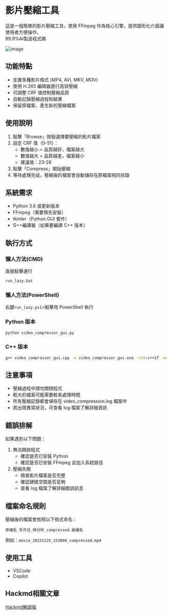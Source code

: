 # 影片壓縮工具

這是一個簡單的影片壓縮工具，使用 FFmpeg 作為核心引擎，提供圖形化介面讓使用者方便操作。
<br>99.9%AI製造程式碼

![image](https://github.com/yuuhouse/VideoCopresserV_02-potter-/blob/main/Screenshot.png)

## 功能特點

- 支援多種影片格式 (MP4, AVI, MKV, MOV)
- 使用 H.265 編碼器進行高效壓縮
- 可調整 CRF 值控制壓縮品質
- 自動記錄壓縮過程和結果
- 保留原檔案，產生新的壓縮檔案

## 使用說明

1. 點擊「Browse」按鈕選擇要壓縮的影片檔案
2. 設定 CRF 值（0-51）：
   - 數值越小 = 品質越好，檔案越大
   - 數值越大 = 品質越差，檔案越小
   - 建議值：23-28
3. 點擊「Compress」開始壓縮
4. 等待處理完成，壓縮後的檔案會自動儲存在原檔案相同目錄

## 系統需求

- Python 3.6 或更新版本
- FFmpeg（需要預先安裝）
- tkinter（Python GUI 套件）
- G++編譯器（如果要編譯 C++ 版本）

## 執行方式

### 懶人方法(CMD)
直接點擊運行
```bash
run_lazy.bat
```

### 懶人方法(PowerShell)
右鍵`run_lazy.ps1`>點擊用 PowerShell 執行


### Python 版本
```bash
python video_compressor_gui.py
```

### C++ 版本
```bash
g++ video_compressor_gui.cpp -o video_compressor_gui.exe -std=c++17 -municode -mwindows -static -static-libgcc -static-libstdc++
```

## 注意事項

- 壓縮過程中請勿關閉程式
- 較大的檔案可能需要較長處理時間
- 所有壓縮記錄都會保存在 video_compression.log 檔案中
- 若出現異常狀況，可查看 log 檔案了解詳細資訊

## 錯誤排解

如果遇到以下問題：
1. 無法開啟程式
   - 確認是否已安裝 Python
   - 確認是否已安裝 FFmpeg 且加入系統路徑
2. 壓縮失敗
   - 檢查影片檔案是否完整
   - 確認硬碟空間是否足夠
   - 查看 log 檔案了解詳細錯誤訊息

## 檔案命名規則

壓縮後的檔案會依照以下格式命名：
```
原檔名_年月日_時分秒_compressed.副檔名
```
例如：`movie_20231225_153000_compressed.mp4`

## 使用工具

- VSCode
- Copilot

## Hackmd相關文章

[Hackmd解說版](https://hackmd.io/@yuuhouse/discordvideocompresssolve) 
